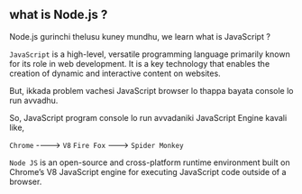 <h2>what is Node.js ?</h2>
<p>Node.js gurinchi thelusu kuney mundhu, we learn what is JavaScript ?</p>
<p><code>JavaScript</code> is a high-level, versatile programming language primarily known for its role in web development. It is a key technology that enables the creation of dynamic and interactive content on websites.</p>
<p>But, ikkada problem vachesi JavaScript browser lo thappa bayata console lo run avvadhu.</p>

<p>So, JavaScript program console lo run avvadaniki JavaScript Engine kavali like,</p>
<code>Chrome</code> ----> <code>V8</code>
<code>Fire Fox</code> ---> <code>Spider Monkey</code>

<p><code>Node JS</code> is an open-source and cross-platform runtime environment built on Chrome’s V8 JavaScript engine for executing JavaScript code outside of a browser.</p>